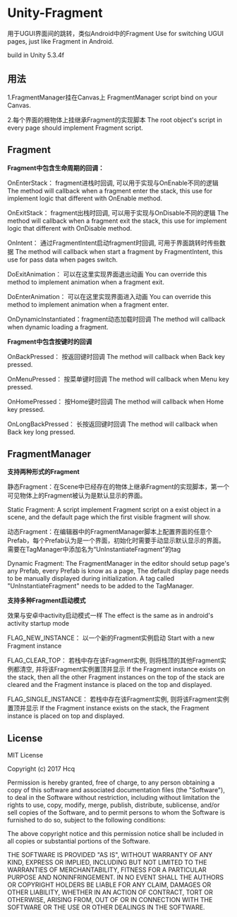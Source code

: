 # Unity-Fragment
用于UGUI界面间的跳转，类似Android中的Fragment
Use for switching UGUI pages, just like Fragment in Android.

build in Unity 5.3.4f


## 用法
1.FragmentManager挂在Canvas上
  FragmentManager script bind on your Canvas.

2.每个界面的根物体上挂继承Fragment的实现脚本
  The root object's script in every page should implement Fragment script.


## Fragment
**Fragment中包含生命周期的回调：**

OnEnterStack：
fragment进栈时回调, 可以用于实现与OnEnable不同的逻辑
The method will callback when a fragment enter the stack, this use for implement logic that different with OnEnable method.

OnExitStack：
fragment出栈时回调, 可以用于实现与OnDisable不同的逻辑
The method will callback when a fragment exit the stack, this use for implement logic that different with OnDisable method.

OnIntent：
通过FragmentIntent启动fragment时回调, 可用于界面跳转时传些数据
The method will callback when start a fragment by FragmentIntent, this use for pass data when pages switch.

DoExitAnimation：
可以在这里实现界面退出动画
You can override this method to implement animation when a fragment exit.

DoEnterAnimation：
可以在这里实现界面进入动画
You can override this method to implement animation when a fragment enter.

OnDynamicInstantiated：fragment动态加载时回调
The method will callback when dynamic loading a fragment.


**Fragment中包含按键时的回调**

OnBackPressed：
按返回键时回调
The method will callback when Back key pressed.

OnMenuPressed：
按菜单键时回调
The method will callback when Menu key pressed.

OnHomePressed：
按Home键时回调
The method will callback when Home key pressed.

OnLongBackPressed：
长按返回键时回调
The method will callback when Back key long pressed.


## FragmentManager

**支持两种形式的Fragment**

静态Fragment：在Scene中已经存在的物体上继承Fragment的实现脚本，第一个可见物体上的Fragment被认为是默认显示的界面。

Static Fragment: A script implement Fragment script on a exist object in a scene, and the default page which the first visible fragment will show.

动态Fragment：在编辑器中的FragmentManager脚本上配置界面的任意个Prefab，每个Prefab认为是一个界面，初始化时需要手动显示默认显示的界面。需要在TagManager中添加名为“UnInstantiateFragment”的tag

Dynamic Fragment: The FragmentManager in the editor should setup page's any Prefab, every Prefab is know as a page,
The default display page needs to be manually displayed during initialization.
A tag called "UnInstantiateFragment" needs to be added to the TagManager.



**支持多种Fragment启动模式**

效果与安卓中activity启动模式一样
The effect is the same as in android's activity startup mode

FLAG_NEW_INSTANCE：
以一个新的Fragment实例启动
Start with a new Fragment instance

FLAG_CLEAR_TOP：
若栈中存在该Fragment实例, 则将栈顶的其他Fragment实例都清空, 并将该Fragment实例置顶并显示
If the Fragment instance exists on the stack, then all the other Fragment instances on the top of the stack are cleared and the Fragment instance is placed on the top and displayed.

FLAG_SINGLE_INSTANCE：
若栈中存在该Fragment实例, 则将该Fragment实例置顶并显示
If the Fragment instance exists on the stack, the Fragment instance is placed on top and displayed.


## License

MIT License

Copyright (c) 2017 Hcq

Permission is hereby granted, free of charge, to any person obtaining a copy
of this software and associated documentation files (the "Software"), to deal
in the Software without restriction, including without limitation the rights
to use, copy, modify, merge, publish, distribute, sublicense, and/or sell
copies of the Software, and to permit persons to whom the Software is
furnished to do so, subject to the following conditions:

The above copyright notice and this permission notice shall be included in all
copies or substantial portions of the Software.

THE SOFTWARE IS PROVIDED "AS IS", WITHOUT WARRANTY OF ANY KIND, EXPRESS OR
IMPLIED, INCLUDING BUT NOT LIMITED TO THE WARRANTIES OF MERCHANTABILITY,
FITNESS FOR A PARTICULAR PURPOSE AND NONINFRINGEMENT. IN NO EVENT SHALL THE
AUTHORS OR COPYRIGHT HOLDERS BE LIABLE FOR ANY CLAIM, DAMAGES OR OTHER
LIABILITY, WHETHER IN AN ACTION OF CONTRACT, TORT OR OTHERWISE, ARISING FROM,
OUT OF OR IN CONNECTION WITH THE SOFTWARE OR THE USE OR OTHER DEALINGS IN THE
SOFTWARE.
